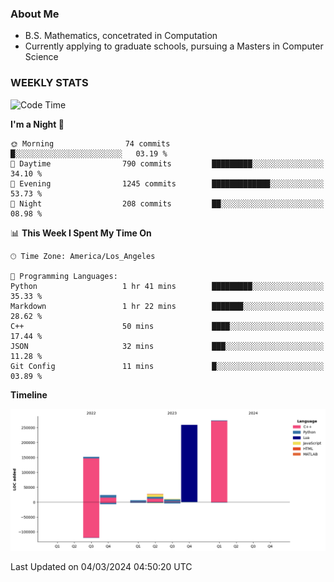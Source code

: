 ### About Me

- B.S. Mathematics, concetrated in Computation
- Currently applying to graduate schools, pursuing a Masters in Computer Science


### WEEKLY STATS
<!--START_SECTION:waka-->
![Code Time](http://img.shields.io/badge/Code%20Time-50%20hrs%202%20mins-blue)

**I'm a Night 🦉** 

```text
🌞 Morning                74 commits          █░░░░░░░░░░░░░░░░░░░░░░░░   03.19 % 
🌆 Daytime                790 commits         █████████░░░░░░░░░░░░░░░░   34.10 % 
🌃 Evening                1245 commits        █████████████░░░░░░░░░░░░   53.73 % 
🌙 Night                  208 commits         ██░░░░░░░░░░░░░░░░░░░░░░░   08.98 % 
```


📊 **This Week I Spent My Time On** 

```text
🕑︎ Time Zone: America/Los_Angeles

💬 Programming Languages: 
Python                   1 hr 41 mins        █████████░░░░░░░░░░░░░░░░   35.33 % 
Markdown                 1 hr 22 mins        ███████░░░░░░░░░░░░░░░░░░   28.62 % 
C++                      50 mins             ████░░░░░░░░░░░░░░░░░░░░░   17.44 % 
JSON                     32 mins             ███░░░░░░░░░░░░░░░░░░░░░░   11.28 % 
Git Config               11 mins             █░░░░░░░░░░░░░░░░░░░░░░░░   03.89 % 
```

**Timeline**

![Lines of Code chart](https://raw.githubusercontent.com/nickocruzm/nickocruzm/main/assets/bar_graph.png)


 Last Updated on 04/03/2024 04:50:20 UTC
<!--END_SECTION:waka-->
